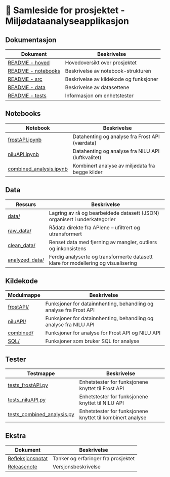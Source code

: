 # 📁 Samleside for prosjektet - Miljødataanalyseapplikasjon 

## Dokumentasjon  
| Dokument | Beskrivelse |
| -------- | ----------- |
| [README - hoved](../Miljodataanalyseapplikasjon-/README.md) | Hovedoversikt over prosjektet |
|  [README - notebooks](../Miljodataanalyseapplikasjon-/notebooks/README.md) | Beskrivelse av notebook-strukturen |
|  [README - src](../Miljodataanalyseapplikasjon-/src/README.md) | Beskrivelse av kildekode og funksjoner  |
| [README - data](../Miljodataanalyseapplikasjon-/data/README.md)| Beskrivelse av datasettene
|  [README - tests](../Miljodataanalyseapplikasjon-/tests/README.md) | Informasjon om enhetstester  |

## Notebooks  
| Notebook | Beskrivelse |
| -------- | ----------- |
| [frostAPI.ipynb](../Miljodataanalyseapplikasjon-/notebooks/frostAPI/frostAPI.ipynb) | Datahenting og analyse fra Frost API (værdata)  |
| [niluAPI.ipynb](../Miljodataanalyseapplikasjon-/notebooks/niluAPI/niluAPI.ipynb) | Datahenting og analyse fra NILU API (luftkvalitet)  |
| [combined_analysis.ipynb](../Miljodataanalyseapplikasjon-/notebooks/combined/combined_analysis.ipynb) | Kombinert analyse av miljødata fra begge kilder  |

## Data  
| Ressurs | Beskrivelse |
|--------|-------------|
| [data/](../Miljodataanalyseapplikasjon-/data/) | Lagring av rå og bearbeidede datasett (JSON) organisert i underkategorier |
| [raw_data/](../Miljodataanalyseapplikasjon-/data/raw_data/)| Rådata direkte fra APIene – ufiltrert og utransformert |
| [clean_data/](../Miljodataanalyseapplikasjon-/data/clean_data/)| Renset data med fjerning av mangler, outliers og inkonsistens |
| [analyzed_data/](../Miljodataanalyseapplikasjon-/data/analyzed_data/) | Ferdig analyserte og transformerte datasett klare for modellering og visualisering |


## Kildekode  
| Modulmappe | Beskrivelse |
| ----- | ----------- |
| [frostAPI/](../Miljodataanalyseapplikasjon-/src/frostAPI/) | Funksjoner for datainnhenting, behandling og analyse fra Frost API |
| [niluAPI/](../Miljodataanalyseapplikasjon-/src/niluAPI/)| Funksjoner for datainnhenting, behandling og analyse fra NILU API |
| [combined/](../Miljodataanalyseapplikasjon-/src/combined/)| Funksjoner for analyse for Frost API og NILU API |
| [SQL/](../Miljodataanalyseapplikasjon-/src/SQL/) | Funksjoner som bruker SQL for analyse |

## Tester 
| Testmappe | Beskrivelse |
| --------- | ----------- |
| [tests_frostAPI.py](../Miljodataanalyseapplikasjon-/tests/tests_frostAPI/)| Enhetstester for funksjonene knyttet til Frost API |
| [tests_niluAPI.py](../Miljodataanalyseapplikasjon-/tests/tests_niluAPI/)| Enhetstester for funksjonene knyttet til NILU API |
| [tests_combined_analysis.py](../Miljodataanalyseapplikasjon-/tests/tests_combined_analysis/)| Enhetstester for funksjonene knyttet til kombinert analyse |

##  Ekstra  
| Dokument | Beskrivelse |
| -------- | ----------- |
| [Refleksjonsnotat](../Miljodataanalyseapplikasjon-/docs/refleksjonsnotat.md) | Tanker og erfaringer fra prosjektet  |
| [Releasenote](../Miljodataanalyseapplikasjon-/releasenote.md) | Versjonsbeskrivelse  |
